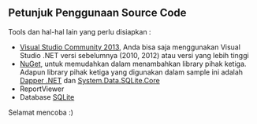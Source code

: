 ## Petunjuk Penggunaan Source Code

Tools dan hal-hal lain yang perlu disiapkan :

* [Visual Studio Community 2013](http://www.visualstudio.com/en-us/downloads/download-visual-studio-vs#d-community), Anda bisa saja menggunakan Visual Studio .NET versi sebelumnya (2010, 2012) atau versi yang lebih tinggi
* [NuGet](http://coding4ever.net/categories/nuget), untuk memudahkan dalam menambahkan library pihak ketiga. Adapun library pihak ketiga yang digunakan dalam sample ini adalah [Dapper .NET](http://coding4ever.net/categories/dapper-net/) dan [System.Data.SQLite.Core](http://www.nuget.org/packages/System.Data.SQLite.Core/)
* ReportViewer
* Database [SQLite](http://www.sqlite.org/)

Selamat mencoba :)